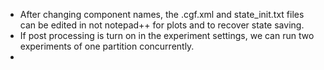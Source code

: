 - After changing component names, the .cgf.xml and state_init.txt files can be edited in not notepad++ for plots and  to recover state saving.
- If post processing is turn on in the experiment settings, we can run two experiments of one partition concurrently.
- 